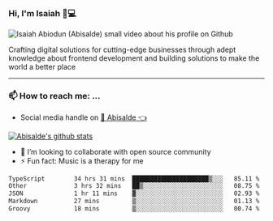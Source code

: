 ### Hi, I'm Isaiah 🌻💻

<img src="https://res.cloudinary.com/abisalde/image/upload/c_scale,h_311,w_816/v1616039512/Abisalde_github.gif" alt="Isaiah Abiodun (Abisalde) small video about his profile on Github">

Crafting digital solutions for cutting-edge businesses through adept knowledge about frontend development and building solutions to make the world a better place
<hr>

### 📫 How to reach me: ...
- Social media handle on <a href="https://twitter.com/abisalde">🔔  Abisalde   👈</a>


[![Abisalde's github stats](https://github-readme-stats.vercel.app/api?username=abisalde)](https://github.com/abisalde/github-readme-stats)

- 👯 I’m looking to collaborate with open source community
- ⚡ Fun fact: Music is a therapy for me


<!--
**abisalde/Abisalde** is a ✨ _special_ ✨ repository because its `README.md` (this file) appears on your GitHub profile.

Here are some ideas to get you started:


- 👯 I’m looking to collaborate with open source community
- 🤔 I’m looking for help with ...
- 💬 Ask me about ...
- 📫 How to reach me: ...
- 😄 Pronouns: ...
- ⚡ Fun fact: ...
-->

<!--START_SECTION:waka-->

```txt
TypeScript        34 hrs 31 mins  █████████████████████▒░░░   85.11 %
Other             3 hrs 32 mins   ██▒░░░░░░░░░░░░░░░░░░░░░░   08.75 %
JSON              1 hr 11 mins    ▓░░░░░░░░░░░░░░░░░░░░░░░░   02.93 %
Markdown          27 mins         ▒░░░░░░░░░░░░░░░░░░░░░░░░   01.13 %
Groovy            18 mins         ▒░░░░░░░░░░░░░░░░░░░░░░░░   00.74 %
```

<!--END_SECTION:waka-->


